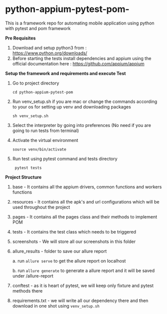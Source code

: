 # python-appium-pytest-pom-
This is a framework repo for automating mobile application using python with pytest and pom framework

**Pre Requisites**
1. Download and setup python3 from : https://www.python.org/downloads/
2. Before starting the tests install dependencies and appium using the official documentation here : https://github.com/appium/appium

**Setup the framework and requirements and execute Test**
1. Go to project directory 

    `cd python-appium-pytest-pom`
2. Run venv_setup.sh if you are mac or change the commands according to your os for setting up venv and downloading packages
    
    `sh venv_setup.sh`

3. Select the interpreter by going into preferences (No need if you are going to run tests from terminal)
4. Activate the virtual environment 
    
    `source venv/bin/activate`
5. Run test using pytest command and tests directory

    ` pytest tests`

**Project Structure**
1. base - It contains all the appium drivers, common functions and workers functions
2. resources - It contains all the apk's and url configurations which will be used throughout the project
3. pages - It contains all the pages class and their methods to implement POM
4. tests - It contains the test class which needs to be triggered
5. screenshots - We will store all our screenshots in this folder
6. allure_results - folder to save our allure report
    
    a. run `allure serve` to get the allure report on localhost
    
    b. run `allure generate` to generate a allure report and it will be saved under /allure-report

7. conftest - as it is heart of pytest, we will keep only fixture and pytest methods there
8. requirements.txt - we will write all our dependency there and then download in one shot using `venv_setup.sh`